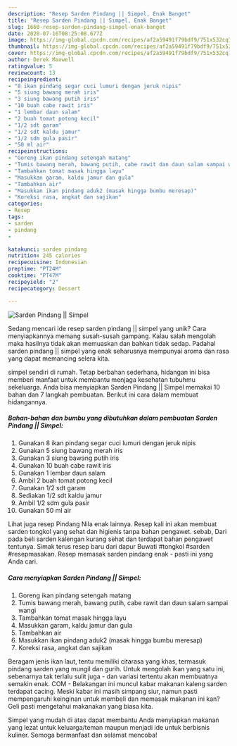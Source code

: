 ```yaml
---
description: "Resep Sarden Pindang || Simpel, Enak Banget"
title: "Resep Sarden Pindang || Simpel, Enak Banget"
slug: 1660-resep-sarden-pindang-simpel-enak-banget
date: 2020-07-16T08:25:08.677Z
image: https://img-global.cpcdn.com/recipes/af2a59491f79bdf9/751x532cq70/sarden-pindang-simpel-foto-resep-utama.jpg
thumbnail: https://img-global.cpcdn.com/recipes/af2a59491f79bdf9/751x532cq70/sarden-pindang-simpel-foto-resep-utama.jpg
cover: https://img-global.cpcdn.com/recipes/af2a59491f79bdf9/751x532cq70/sarden-pindang-simpel-foto-resep-utama.jpg
author: Derek Maxwell
ratingvalue: 5
reviewcount: 13
recipeingredient:
- "8 ikan pindang segar cuci lumuri dengan jeruk nipis"
- "5 siung bawang merah iris"
- "3 siung bawang putih iris"
- "10 buah cabe rawit iris"
- "1 lembar daun salam"
- "2 buah tomat potong kecil"
- "1/2 sdt garam"
- "1/2 sdt kaldu jamur"
- "1/2 sdm gula pasir"
- "50 ml air"
recipeinstructions:
- "Goreng ikan pindang setengah matang"
- "Tumis bawang merah, bawang putih, cabe rawit dan daun salam sampai wangi"
- "Tambahkan tomat masak hingga layu"
- "Masukkan garam, kaldu jamur dan gula"
- "Tambahkan air"
- "Masukkan ikan pindang aduk2 (masak hingga bumbu meresap)"
- "Koreksi rasa, angkat dan sajikan"
categories:
- Resep
tags:
- sarden
- pindang
- 

katakunci: sarden pindang  
nutrition: 245 calories
recipecuisine: Indonesian
preptime: "PT24M"
cooktime: "PT47M"
recipeyield: "2"
recipecategory: Dessert

---
```



![Sarden Pindang || Simpel](https://img-global.cpcdn.com/recipes/af2a59491f79bdf9/751x532cq70/sarden-pindang-simpel-foto-resep-utama.jpg)

Sedang mencari ide resep sarden pindang || simpel yang unik? Cara menyiapkannya memang susah-susah gampang. Kalau salah mengolah maka hasilnya tidak akan memuaskan dan bahkan tidak sedap. Padahal sarden pindang || simpel yang enak seharusnya mempunyai aroma dan rasa yang dapat memancing selera kita.


 simpel sendiri di rumah. Tetap berbahan sederhana, hidangan ini bisa memberi manfaat untuk membantu menjaga kesehatan tubuhmu sekeluarga. Anda bisa menyiapkan Sarden Pindang || Simpel memakai 10 bahan dan 7 langkah pembuatan. Berikut ini cara dalam membuat hidangannya.

<!--inarticleads1-->

##### Bahan-bahan dan bumbu yang dibutuhkan dalam pembuatan Sarden Pindang || Simpel:

1. Gunakan 8 ikan pindang segar cuci lumuri dengan jeruk nipis
1. Gunakan 5 siung bawang merah iris
1. Gunakan 3 siung bawang putih iris
1. Gunakan 10 buah cabe rawit iris
1. Gunakan 1 lembar daun salam
1. Ambil 2 buah tomat potong kecil
1. Gunakan 1/2 sdt garam
1. Sediakan 1/2 sdt kaldu jamur
1. Ambil 1/2 sdm gula pasir
1. Gunakan 50 ml air


Lihat juga resep Pindang Nila enak lainnya. Resep kali ini akan membuat sarden tongkol yang sehat dan higienis tanpa bahan pengawet. sebab, Dari pada beli sarden kalengan kurang sehat dan terdapat bahan pengawet tentunya. Simak terus resep baru dari dapur Buwati #tongkol #sarden #resepmasakan. Resep memasak sarden pindang enak - pasti ini yang Anda cari. 

<!--inarticleads2-->

##### Cara menyiapkan Sarden Pindang || Simpel:

1. Goreng ikan pindang setengah matang
1. Tumis bawang merah, bawang putih, cabe rawit dan daun salam sampai wangi
1. Tambahkan tomat masak hingga layu
1. Masukkan garam, kaldu jamur dan gula
1. Tambahkan air
1. Masukkan ikan pindang aduk2 (masak hingga bumbu meresap)
1. Koreksi rasa, angkat dan sajikan


Beragam jenis ikan laut, tentu memiliki citarasa yang khas, termasuk pindang sarden yang mungil dan gurih. Untuk mengolah ikan yang satu ini, sebenarnya tak terlalu sulit juga - dan variasi tertentu akan membuatnya semakin enak. COM - Belakangan ini muncul kabar makanan kaleng sarden terdapat cacing. Meski kabar ini masih simpang siur, namun pasti mempengaruhi keinginan untuk membeli dan memasak makanan ini kan? Geli pasti mengetahui makanakan yang biasa kita. 

 Simpel yang mudah di atas dapat membantu Anda menyiapkan makanan yang lezat untuk keluarga/teman maupun menjadi ide untuk berbisnis kuliner. Semoga bermanfaat dan selamat mencoba!
